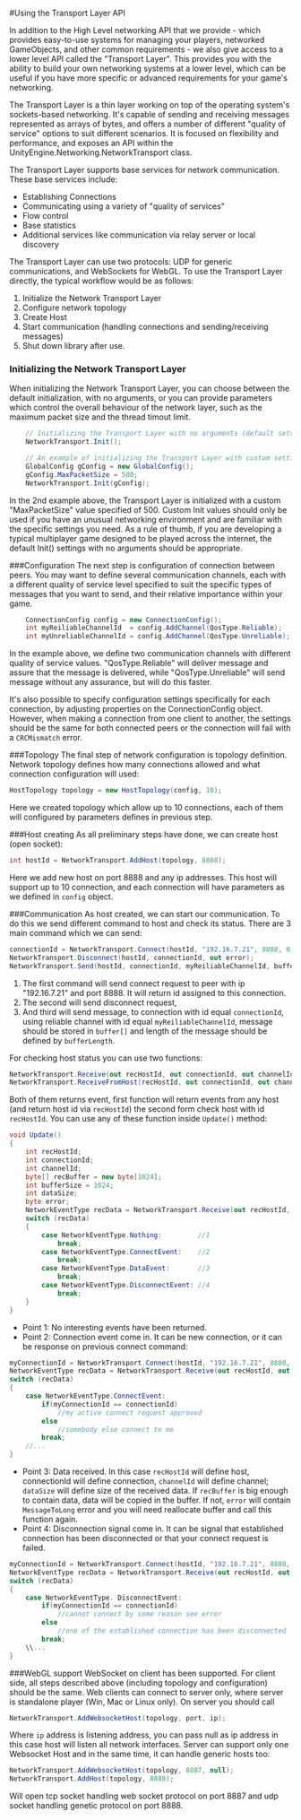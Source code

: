#Using the Transport Layer API

In addition to the High Level networking API that we provide - which provides easy-to-use systems for managing your players, networked GameObjects, and other common requirements - we also give access to a lower level API called the "Transport Layer". This provides you with the ability to build your own networking systems at a lower level, which can be useful if you have more specific or advanced requirements for your game's networking.

The Transport Layer is a thin layer working on top of the operating system's sockets-based networking. It's capable of sending and receiving messages represented as arrays of bytes, and offers a number of different "quality of service" options to suit different scenarios. It is focused on flexibility and performance, and exposes an API within the UnityEngine.Networking.NetworkTransport class.

The Transport Layer supports base services for network communication. These base services include:

* Establishing Connections
* Communicating using a variety of "quality of services"
* Flow control
* Base statistics
* Additional services like communication via relay server or local discovery

The Transport Layer can use two protocols: UDP for generic communications, and WebSockets for WebGL.
To use the Transport Layer directly, the typical workflow would be as follows:

1. Initialize the Network Transport Layer
3. Configure network topology
4. Create Host
5. Start communication (handling connections and sending/receiving messages)
6. Shut down library after use.

### Initializing the Network Transport Layer

When initializing the Network Transport Layer, you can choose between the default initialization, with no arguments, or you can provide parameters which control the overall behaviour of the network layer, such as the maximum packet size and the thread timout limit.

```C#
	// Initializing the Transport Layer with no arguments (default settings)
	NetworkTransport.Init();
```


```C#
	// An example of initializing the Transport Layer with custom settings
	GlobalConfig gConfig = new GlobalConfig();
	gConfig.MaxPacketSize = 500;
	NetworkTransport.Init(gConfig);
```

In the 2nd example above, the Transport Layer is initialized with a custom "MaxPacketSize" value specified of 500. Custom Init values should only be used if you have an unusual networking environment and are familiar with the specific settings you need. As a rule of thumb, if you are developing a typical multiplayer game designed to be played across the internet, the default Init() settings with no arguments should be appropriate.

###Configuration
The next step is configuration of connection between peers. You may want to define several communication channels, each with a different quality of service level specified to suit the specific types of messages that you want to send, and their relative importance within your game.

```C#
	ConnectionConfig config = new ConnectionConfig();
	int myReiliableChannelId  = config.AddChannel(QosType.Reliable);
	int myUnreliableChannelId = config.AddChannel(QosType.Unreliable);
```

In the example above, we define two communication channels with different quality of service values. "QosType.Reliable" will deliver message and assure that the message is delivered, while "QosType.Unreliable" will send message without any assurance, but will do this faster. 

It's also possible to specify configuration settings specifically for each connection, by adjusting properties on the ConnectionConfig object. However, when making a connection from one client to another, the settings should be the same for both connected peers or the connection will fail with a `CRCMismatch` error.

###Topology
The final step of network configuration is topology definition. Network topology defines how many connections allowed and what connection configuration will used:

```C#
HostTopology topology = new HostTopology(config, 10);
```

Here we created topology which allow up to 10 connections, each of them will configured by parameters defines in previous step.

###Host creating 
As all preliminary steps have done, we can create host (open socket):

```C#
int hostId = NetworkTransport.AddHost(topology, 8888);
```

Here we add new host on port 8888 and any ip addresses. This host will support up to 10 connection, and each connection will have parameters as we defined in `config` object.

###Communication
As host created, we can start our communication. To do this we send different command to host and check its status.
There are 3 main command which we can send:

```C#
connectionId = NetworkTransport.Connect(hostId, "192.16.7.21", 8888, 0, out error);
NetworkTransport.Disconnect(hostId, connectionId, out error);
NetworkTransport.Send(hostId, connectionId, myReiliableChannelId, buffer, bufferLength,  out error);
```

1. The first command will send connect request to peer with ip "192.16.7.21" and port 8888. It will return id assigned to this connection. 
2. The second will send disconnect request, 
3. And third will send message, to connection with id equal `connectionId`, using reliable channel with id equal `myReiliableChannelId`, message should be stored in `buffer[]` and length of the message should be defined by `bufferLength`.


For checking host status you can use two functions:

```C#
NetworkTransport.Receive(out recHostId, out connectionId, out channelId, recBuffer, bufferSize, out dataSize, out error);
NetworkTransport.ReceiveFromHost(recHostId, out connectionId, out channelId, recBuffer, bufferSize, out dataSize, out error);
```

Both of them returns event, first function will return events from any host (and return host id via  `recHostId`) the second form check host with id `recHostId`. You can use any of these function inside `Update()` method:

```C#
void Update()
{
	int recHostId; 
	int connectionId; 
	int channelId; 
	byte[] recBuffer = new byte[1024]; 
	int bufferSize = 1024;
	int dataSize;
	byte error;
	NetworkEventType recData = NetworkTransport.Receive(out recHostId, out connectionId, out channelId, recBuffer, bufferSize, out dataSize, out error);
	switch (recData)
	{
		case NetworkEventType.Nothing:         //1
			break;
		case NetworkEventType.ConnectEvent:    //2
			break;
		case NetworkEventType.DataEvent:       //3
			break;
		case NetworkEventType.DisconnectEvent: //4
			break;
	}
}
```
* Point 1: No interesting events have been returned.
* Point 2: Connection event come in. It can be new connection, or it can be response on previous connect command:

```C#
myConnectionId = NetworkTransport.Connect(hostId, "192.16.7.21", 8888, 0, out error);
NetworkEventType recData = NetworkTransport.Receive(out recHostId, out connectionId, out channelId, recBuffer, bufferSize, out dataSize, out error);
switch (recData)
{
	case NetworkEventType.ConnectEvent: 
		if(myConnectionId == connectionId)
			//my active connect request approved
		else
			//somebody else connect to me
		break;
	//...	
}
```
* Point 3: Data received. In this case `recHostId` will define host, connectionId will define connection, `channelId` will define channel; `dataSize` will define size of the received data. If `recBuffer` is big enough to contain data, data will be copied in the buffer. If not, `error` will contain `MessageToLong` error and you will need reallocate buffer and call this function again.
* Point 4: Disconnection signal come in. It can be signal that established connection has been disconnected or that your connect request is failed.

```C#
myConnectionId = NetworkTransport.Connect(hostId, "192.16.7.21", 8888, 0, out error);
NetworkEventType recData = NetworkTransport.Receive(out recHostId, out connectionId, out channelId, recBuffer, bufferSize, out dataSize, out error);
switch (recData)
{
	case NetworkEventType. DisconnectEvent: 
		if(myConnectionId == connectionId)
			//cannot connect by some reason see error
		else
			//one of the established connection has been disconnected
		break;
	\\...	
}
```
###WebGL support
WebSocket on client has been supported. 
For client side, all steps described above (including topology and configuration) should be the same. Web clients can connect to server only, where server is standalone player (Win, Mac or Linux only).
On server you should call 

```C#
NetworkTransport.AddWebsocketHost(topology, port, ip);
```

Where `ip` address is listening address, you can pass null as ip address in this case host will listen all network interfaces. Server can support only one Websocket Host and in the same time, it can handle generic hosts too:

```C#
NetworkTransport.AddWebsocketHost(topology, 8887, null);
NetworkTransport.AddHost(topology, 8888);
```

Will open tcp socket handling web socket protocol on port 8887 and udp socket handling genetic protocol on port 8888.

